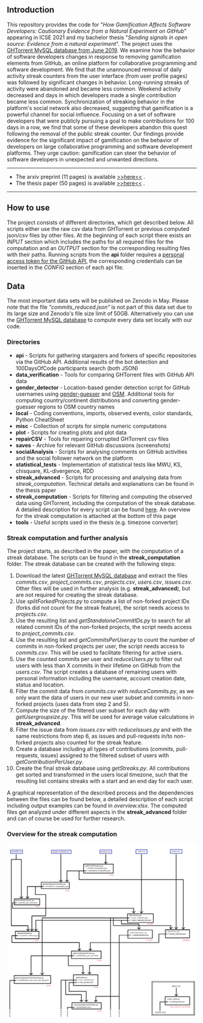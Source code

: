 ## Introduction
This repository provides the code for "*How Gamification Affects Software Developers: Cautionary Evidence from a Natural Experiment on GitHub*" appearing in ICSE 2021 and my bachelor thesis "*Sending signals in open source: Evidence from a natural experiment*". The project uses the [GHTorrent MySQL database from June 2019](https://ghtorrent.org/downloads.html). We examine how the behavior of software developers changes in response to removing gamification elements from GitHub, an online platform for collaborative programming and software development. We find that the unannounced removal of daily activity streak counters from the user interface (from user profile pages) was followed by significant changes in behavior. Long-running streaks of activity were abandoned and became less common. Weekend activity decreased and days in which developers made a single contribution became less common. Synchronization of streaking behavior in the platform's social network also decreased, suggesting that gamification is a powerful channel for social influence. Focusing on a set of software developers that were publicly pursuing a goal to make contributions for 100 days in a row, we find that some of these developers abandon this quest following the removal of the public streak counter. Our findings provide evidence for the significant impact of gamification on the behavior of developers on large collaborative programming and software development platforms. They urge caution: gamification can steer the behavior of software developers in unexpected and unwanted directions.


--- 
* The arxiv preprint (11 pages) is available [>>here<<](https://arxiv.org/abs/2006.02371) .
* The thesis paper (50 pages) is available [>>here<<](https://johanneswachs.com/papers/BachelorMoldon.pdf) .
---


## How to use
The project consists of different directories, which get described below. All scripts either use the raw csv data from GHTorrent or previous computed json/csv files by other files. At the beginning of each script there exists an *INPUT* section which includes the paths for all required files for the computation and an *OUTPUT* section for the corresponding resulting files with their paths. Running scripts from the **api** folder requires a [personal access token for the GitHub API](https://docs.github.com/en/github/authenticating-to-github/creating-a-personal-access-token), the corresponding credentials can be inserted in the *CONFIG* section of each api file.

## Data
The most important data sets will be published on Zenodo in May. Please note that the file *"commits_reduced.json"* is not part of this data set due to its large size and Zenodo's file size limit of 50GB. Alternatively you can use the [GHTorrent MySQL database](https://ghtorrent.org/downloads.html) to compute every data set locally with our code.

### Directories
* **api** - Scripts for gathering stargazers and forkers of specific repositories via the GitHub API. Additional results of the bot detection and 100DaysOfCode participants search (both JSON)
* **data_verification** - Tools for comparing GHTorrent files with GitHub API data
* **gender_detector** - Location-based gender detection script for GitHub usernames using [gender-guesser](https://github.com/lead-ratings/gender-guesser) and [OSM](https://wiki.openstreetmap.org/wiki/API). Additional tools for computing country/continent distributions and converting gender-guesser regions to OSM country names
* **local** - Coding conventions, imports, observed events, color standards, Python CheatSheet 
* **misc** - Collection of scripts for simple numeric computations
* **plot** - Scripts for creating plots and plot data
* **repairCSV** - Tools for repairing corrupted GHTorrent csv files
* **saves** - Archive for relevant GitHub discussions (screenshots)
* **socialAnalysis** - Scripts for analysing comments on GitHub activities and the social follower network on the platform
* **statistical_tests** - Implementation of statistical tests like MWU, KS, chisquare, KL-divergence, RDD
* **streak_advanced** - Scripts for processing and analysing data from *streak_computation*. Technical details and explanations can be found in the thesis paper
* **streak_computation** - Scripts for filtering and computing the observed data using GHTorrent, including the computation of the streak database. A detailed description for every script can be found [here](https://github.com/lukasmoldon/GHStreaksThesis/blob/master/overview.xlsx). An overview for the streak computation is attached at the bottom of this page
* **tools** - Useful scripts used in the thesis (e.g. timezone converter)


### Streak computation and further analysis
The project starts, as described in the paper, with the computation of a streak database. The scripts can be found in the **streak_computation** folder. The streak database can be created with the following steps:

1. Download the latest [GHTorrent MySQL database](https://ghtorrent.org/downloads.html) and extract the files *commits.csv*, *project_commits.csv*, *projects.csv*, *users.csv*, *issues.csv*. Other files will be used in further analysis (e.g. **streak_advanced**), but are not required for creating the streak database.
2. Use *splitForkedProjects.py* to compute a list of non-forked project IDs (forks did not count for the streak feature), the script needs access to *projects.csv*.
3. Use the resulting list and *getStandaloneCommitIDs.py* to search for all related commit IDs of the non-forked projects, the script needs access to *project_commits.csv*.
4. Use the resulting list and *getCommitsPerUser.py* to count the number of commits in non-forked projects per user, the script needs access to *commits.csv*. This will be used to facilitate filtering for active users.
5. Use the counted commits per user and *reduceUsers.py* to filter out users with less than X commits in their lifetime on GitHub from the *users.csv*. The script creates a database of remaining users with personal information including the username, account creation date, status and location.
6. Filter the commit data from *commits.csv* with *reduceCommits.py*, as we only want the data of users in our new user subset and commits in non-forked projects (uses data from step 2 and 5).
7. Compute the size of the filtered user subset for each day with *getUsergroupsize.py*. This will be used for average value calculations in **streak_advanced**.
8. Filter the issue data from *issues.csv* with *reduceIssues.py* and with the same restrictions from step 6, as issues and pull-requests in/to non-forked projects also counted for the streak feature.  
9. Create a database including all types of contributions (commits, pull-requests, issues) assigned to the filtered subset of users with *getContributionPerUser.py*.
10. Create the final streak database using *getStreaks.py*. All contributions get sorted and transformed in the users local timezone, such that the resulting list contains streaks with a start and an end day for each user.

A graphical representation of the described process and the dependencies between the files can be found below, a detailed description of each script including output examples can be found in *overview.xlsx*. The computed files get analyzed under different aspects in the **streak_advanced** folder and can of course be used for further research.


### Overview for the streak computation
![Overview for streak_computation](https://github.com/lukasmoldon/GHStreaksThesis/blob/master/overviewGraphic.png)